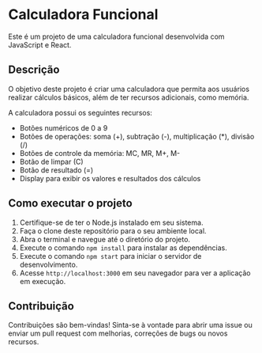 # Calculadora Funcional

Este é um projeto de uma calculadora funcional desenvolvida com JavaScript e React.

## Descrição

O objetivo deste projeto é criar uma calculadora que permita aos usuários realizar cálculos básicos, além de ter recursos adicionais, como memória.

A calculadora possui os seguintes recursos:
- Botões numéricos de 0 a 9
- Botões de operações: soma (+), subtração (-), multiplicação (*), divisão (/)
- Botões de controle da memória: MC, MR, M+, M-
- Botão de limpar (C)
- Botão de resultado (=)
- Display para exibir os valores e resultados dos cálculos

## Como executar o projeto

1. Certifique-se de ter o Node.js instalado em seu sistema.
2. Faça o clone deste repositório para o seu ambiente local.
3. Abra o terminal e navegue até o diretório do projeto.
4. Execute o comando `npm install` para instalar as dependências.
5. Execute o comando `npm start` para iniciar o servidor de desenvolvimento.
6. Acesse `http://localhost:3000` em seu navegador para ver a aplicação em execução.

## Contribuição

Contribuições são bem-vindas! Sinta-se à vontade para abrir uma issue ou enviar um pull request com melhorias, correções de bugs ou novos recursos.

